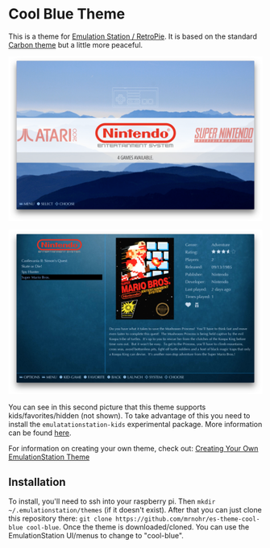 # Cool Blue Theme

This is a theme for [Emulation Station / RetroPie](https://github.com/retropie/retropie-setup/wiki/themes). It is based
on the standard [Carbon theme](https://github.com/RetroPie/es-theme-carbon) but a little more peaceful.

![System View](/art/screenshots/system.png?raw=true)

![Details View](/art/screenshots/details.png?raw=true)

You can see in this second picture that this theme supports kids/favorites/hidden (not shown). To take advantage of this
you need to install the `emulatationstation-kids` experimental package. More information can be found
[here](https://github.com/retropie/retropie-setup/wiki/Child-friendly-EmulationStation).

For information on creating your own theme, check out: [Creating Your Own EmulationStation Theme](https://github.com/RetroPie/RetroPie-Setup/wiki/Creating-Your-Own-EmulationStation-Theme)

## Installation

To install, you'll need to ssh into your raspberry pi. Then `mkdir ~/.emulationstation/themes` (if it doesn't exist).
After that you can just clone this repository there: `git clone https://github.com/mrnohr/es-theme-cool-blue cool-blue`.
Once the theme is downloaded/cloned. You can use the EmulationStation UI/menus to change to "cool-blue".
